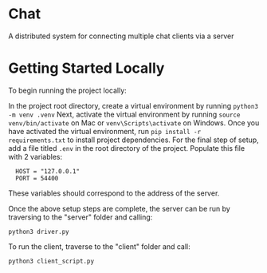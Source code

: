 # Chat
A distributed system for connecting multiple chat clients via a server

# Getting Started Locally
To begin running the project locally:

In the project root directory, create a virtual environment by running ```python3 -m venv .venv```
Next, activate the virtual environment by running ```source venv/bin/activate``` on Mac or ```venv\Scripts\activate``` on Windows.
Once you have activated the virtual environment, run ```pip install -r requirements.txt``` to install project dependencies. 
For the final step of setup, add a file titled ```.env``` in the root directory of the project. Populate this file with 2 variables:
```
  HOST = "127.0.0.1"
  PORT = 54400
```
These variables should correspond to the address of the server.


Once the above setup steps are complete, the server can be run by traversing to the "server" folder and calling:
```
python3 driver.py
```

To run the client, traverse to the "client" folder and call:
```
python3 client_script.py
```

